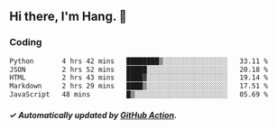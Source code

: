 ## Hi there, I'm Hang. 👋

### Coding

<!--START_SECTION:waka-->

```txt
Python       4 hrs 42 mins   ████████▒░░░░░░░░░░░░░░░░   33.11 %
JSON         2 hrs 52 mins   █████░░░░░░░░░░░░░░░░░░░░   20.18 %
HTML         2 hrs 43 mins   ████▓░░░░░░░░░░░░░░░░░░░░   19.14 %
Markdown     2 hrs 29 mins   ████▒░░░░░░░░░░░░░░░░░░░░   17.51 %
JavaScript   48 mins         █▒░░░░░░░░░░░░░░░░░░░░░░░   05.69 %
```

<!--END_SECTION:waka-->

##### ✓ Automatically updated by [GitHub Action](https://github.com/huhuhang/huhuhang/actions).
